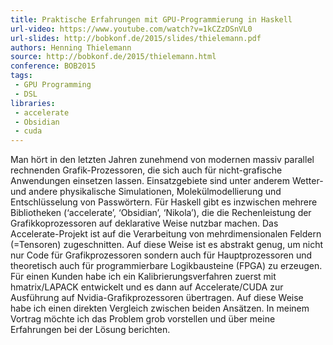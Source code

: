 ```yaml
---
title: Praktische Erfahrungen mit GPU-Programmierung in Haskell
url-video: https://www.youtube.com/watch?v=1kCZzDSnVL0
url-slides: http://bobkonf.de/2015/slides/thielemann.pdf
authors: Henning Thielemann
source: http://bobkonf.de/2015/thielemann.html
conference: BOB2015
tags:
 - GPU Programming
 - DSL
libraries:
 - accelerate
 - Obsidian
 - cuda
---
```


Man hört in den letzten Jahren zunehmend von modernen massiv parallel rechnenden Grafik-Prozessoren, die sich auch für nicht-grafische Anwendungen einsetzen lassen. Einsatzgebiete sind unter anderem Wetter- und andere physikalische Simulationen, Molekülmodellierung und Entschlüsselung von Passwörtern. Für Haskell gibt es inzwischen mehrere Bibliotheken (‘accelerate’, ‘Obsidian’, ‘Nikola’), die die Rechenleistung der Grafikkoprozessoren auf deklarative Weise nutzbar machen. Das Accelerate-Projekt ist auf die Verarbeitung von mehrdimensionalen Feldern (=Tensoren) zugeschnitten. Auf diese Weise ist es abstrakt genug, um nicht nur Code für Grafikprozessoren sondern auch für Hauptprozessoren und theoretisch auch für programmierbare Logikbausteine (FPGA) zu erzeugen. Für einen Kunden habe ich ein Kalibrierungsverfahren zuerst mit hmatrix/LAPACK entwickelt und es dann auf Accelerate/CUDA zur Ausführung auf Nvidia-Grafikprozessoren übertragen. Auf diese Weise habe ich einen direkten Vergleich zwischen beiden Ansätzen. In meinem Vortrag möchte ich das Problem grob vorstellen und über meine Erfahrungen bei der Lösung berichten.
